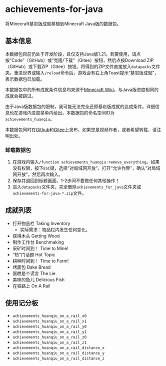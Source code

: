 # achievements-for-java

将Minecraft基岩版成就移植到Minecraft Java版的数据包。

## 基本信息

本数据包目前仍处于开发阶段，且仅支持Java版1.21。若要使用，请点按“Code”（GitHub）或“克隆/下载”（Gitee）按钮，然后点按Download ZIP（GitHub）或下载ZIP（Gitee）按钮。将得到的ZIP文件直接放入`datapacks`文件夹。重进世界或输入`/reload`命令后，游戏会有右上角Toast提示“基岩版成就”，表示数据包已加载。

本数据包中的所有成就条件信息均来源于[Minecraft Wiki](https://zh.minecraft.wiki)。与Java版进度相同的成就会被跳过。

由于Java版数据包的限制，我可能无法完全还原基岩版成就的达成条件。详细信息也在游戏内进度菜单内给出。本数据包的命名空间ID为`achievements_huanqiu`。

本数据包同时在[Github](https://github.com/huanqiugame/achievements-for-java/)和[Gitee](https://gitee.com/huan-qiu/achievements-for-java/)上发布，如果您是视频作者，或者希望转载，请注明出处。

### 卸载数据包

1. 在游戏内输入`/function achievements_huanqiu:remove_everything`。如果没有权限，按下`ESC`键，选择“对局域网开放”，打开“允许作弊”，确认“对局域网开放”，然后再次输入。
2. 保存并退回到标题画面。1-2步间不要做任何其他操作！
3. 进入`datapacks`文件夹，完全删除`achievements_for_java`文件夹或`achievements-for-java-*.zip`文件。

## 成就列表

- 打开物品栏 Taking Inventory
    - 实际需求：物品栏内发生任何变化。
- 获得木头 Getting Wood
- 制作工作台 Benchmaking
- 采矿时间到！ Time to Mine!
- “热”门话题 Hot Topic
- 耕种时间到！ Time to Farm!
- 烤面包 Bake Bread
- 蛋糕是个谎言 The Lie
- 美味的鱼儿 Delicious Fish
- 在铁路上 On A Rail

## 使用记分板

- `achievements_huanqiu_on_a_rail_x0`
- `achievements_huanqiu_on_a_rail_x1`
- `achievements_huanqiu_on_a_rail_y0`
- `achievements_huanqiu_on_a_rail_y1`
- `achievements_huanqiu_on_a_rail_z0`
- `achievements_huanqiu_on_a_rail_z1`
- `achievements_huanqiu_on_a_rail_distance_x`
- `achievements_huanqiu_on_a_rail_distance_y`
- `achievements_huanqiu_on_a_rail_distance_z`
